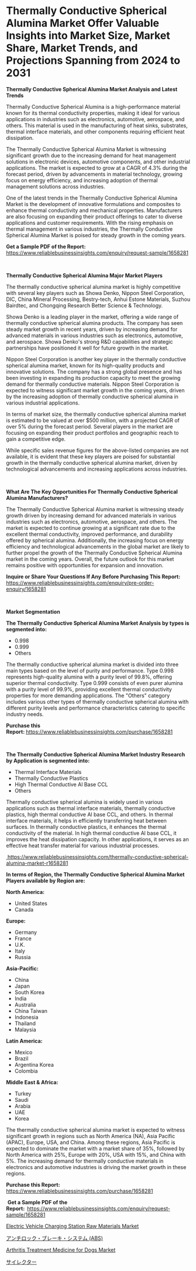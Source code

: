 <p><h1>Thermally Conductive Spherical Alumina Market Offer Valuable Insights into Market Size, Market Share, Market Trends, and Projections Spanning from 2024 to 2031</h1></p><p><strong>Thermally Conductive Spherical Alumina Market Analysis and Latest Trends</strong></p>
<p><p>Thermally Conductive Spherical Alumina is a high-performance material known for its thermal conductivity properties, making it ideal for various applications in industries such as electronics, automotive, aerospace, and others. This material is used in the manufacturing of heat sinks, substrates, thermal interface materials, and other components requiring efficient heat dissipation.</p><p>The Thermally Conductive Spherical Alumina Market is witnessing significant growth due to the increasing demand for heat management solutions in electronic devices, automotive components, and other industrial applications. The market is expected to grow at a CAGR of 4.3% during the forecast period, driven by advancements in material technology, growing focus on energy efficiency, and increasing adoption of thermal management solutions across industries.</p><p>One of the latest trends in the Thermally Conductive Spherical Alumina Market is the development of innovative formulations and composites to enhance thermal conductivity and mechanical properties. Manufacturers are also focusing on expanding their product offerings to cater to diverse applications and customer requirements. With the rising emphasis on thermal management in various industries, the Thermally Conductive Spherical Alumina Market is poised for steady growth in the coming years.</p></p>
<p><strong>Get a Sample PDF of the Report:&nbsp;</strong> <a href="https://www.reliablebusinessinsights.com/enquiry/request-sample/1658281">https://www.reliablebusinessinsights.com/enquiry/request-sample/1658281</a></p>
<p>&nbsp;</p>
<p><strong>Thermally Conductive Spherical Alumina Major Market Players</strong></p>
<p><p>The thermally conductive spherical alumina market is highly competitive with several key players such as Showa Denko, Nippon Steel Corporation, DIC, China Mineral Processing, Bestry-tech, Anhui Estone Materials, Suzhou Bairdtec, and Chongqing Research Better Science & Technology. </p><p>Showa Denko is a leading player in the market, offering a wide range of thermally conductive spherical alumina products. The company has seen steady market growth in recent years, driven by increasing demand for advanced materials in various industries such as electronics, automotive, and aerospace. Showa Denko's strong R&D capabilities and strategic partnerships have positioned it well for future growth in the market.</p><p>Nippon Steel Corporation is another key player in the thermally conductive spherical alumina market, known for its high-quality products and innovative solutions. The company has a strong global presence and has been investing in expanding its production capacity to meet the growing demand for thermally conductive materials. Nippon Steel Corporation is expected to witness significant market growth in the coming years, driven by the increasing adoption of thermally conductive spherical alumina in various industrial applications.</p><p>In terms of market size, the thermally conductive spherical alumina market is estimated to be valued at over $500 million, with a projected CAGR of over 5% during the forecast period. Several players in the market are focusing on expanding their product portfolios and geographic reach to gain a competitive edge. </p><p>While specific sales revenue figures for the above-listed companies are not available, it is evident that these key players are poised for substantial growth in the thermally conductive spherical alumina market, driven by technological advancements and increasing applications across industries.</p></p>
<p>&nbsp;</p>
<p><strong>What Are The Key Opportunities For Thermally Conductive Spherical Alumina Manufacturers?</strong></p>
<p><p>The Thermally Conductive Spherical Alumina market is witnessing steady growth driven by increasing demand for advanced materials in various industries such as electronics, automotive, aerospace, and others. The market is expected to continue growing at a significant rate due to the excellent thermal conductivity, improved performance, and durability offered by spherical alumina. Additionally, the increasing focus on energy efficiency and technological advancements in the global market are likely to further propel the growth of the Thermally Conductive Spherical Alumina market in the coming years. Overall, the future outlook for this market remains positive with opportunities for expansion and innovation.</p></p>
<p><strong>Inquire or Share Your Questions If Any Before Purchasing This Report:</strong> <a href="https://www.reliablebusinessinsights.com/enquiry/pre-order-enquiry/1658281">https://www.reliablebusinessinsights.com/enquiry/pre-order-enquiry/1658281</a></p>
<p>&nbsp;</p>
<p><strong>Market Segmentation</strong></p>
<p><strong>The Thermally Conductive Spherical Alumina Market Analysis by types is segmented into:</strong></p>
<p><ul><li>0.998</li><li>0.999</li><li>Others</li></ul></p>
<p><p>The thermally conductive spherical alumina market is divided into three main types based on the level of purity and performance. Type 0.998 represents high-quality alumina with a purity level of 99.8%, offering superior thermal conductivity. Type 0.999 consists of even purer alumina with a purity level of 99.9%, providing excellent thermal conductivity properties for more demanding applications. The "Others" category includes various other types of thermally conductive spherical alumina with different purity levels and performance characteristics catering to specific industry needs.</p></p>
<p><strong>Purchase this Report:&nbsp;</strong><a href="https://www.reliablebusinessinsights.com/purchase/1658281">https://www.reliablebusinessinsights.com/purchase/1658281</a></p>
<p>&nbsp;</p>
<p><strong>The Thermally Conductive Spherical Alumina Market Industry Research by Application is segmented into:</strong></p>
<p><ul><li>Thermal Interface Materials</li><li>Thermally Conductive Plastics</li><li>High Thermal Conductive Al Base CCL</li><li>Others</li></ul></p>
<p><p>Thermally conductive spherical alumina is widely used in various applications such as thermal interface materials, thermally conductive plastics, high thermal conductive Al base CCL, and others. In thermal interface materials, it helps in efficiently transferring heat between surfaces. In thermally conductive plastics, it enhances the thermal conductivity of the material. In high thermal conductive Al base CCL, it improves the heat dissipation capacity. In other applications, it serves as an effective heat transfer material for various industrial processes.</p></p>
<p><a href="https://www.reliablebusinessinsights.com/thermally-conductive-spherical-alumina-market-r1658281">&nbsp;https://www.reliablebusinessinsights.com/thermally-conductive-spherical-alumina-market-r1658281</a></p>
<p><strong>In terms of Region, the Thermally Conductive Spherical Alumina Market Players available by Region are:</strong></p>
<p>
    <p> <strong> North America: </strong>
        <ul>
            <li>United States</li>
            <li>Canada</li>
        </ul>
        </p> 
    <p> <strong> Europe: </strong>
        <ul>
            <li>Germany</li>
            <li>France</li>
            <li>U.K.</li>
            <li>Italy</li>
            <li>Russia</li>
        </ul>
        </p> 
    <p> <strong> Asia-Pacific: </strong>
        <ul>
            <li>China</li>
            <li>Japan</li>
            <li>South Korea</li>
            <li>India</li>
            <li>Australia</li>
            <li>China Taiwan</li>
            <li>Indonesia</li>
            <li>Thailand</li>
            <li>Malaysia</li>
        </ul>
        </p> 
    <p> <strong> Latin America: </strong>
        <ul>
            <li>Mexico</li>
            <li>Brazil</li>
            <li>Argentina Korea</li>
            <li>Colombia</li>
        </ul>
        </p> 
    <p> <strong> Middle East & Africa: </strong>
        <ul>
            <li>Turkey</li>
            <li>Saudi</li>
            <li>Arabia</li>
            <li>UAE</li>
            <li>Korea</li>
        </ul>
    </p>
    </p>
<p><p>The thermally conductive spherical alumina market is expected to witness significant growth in regions such as North America (NA), Asia Pacific (APAC), Europe, USA, and China. Among these regions, Asia Pacific is expected to dominate the market with a market share of 35%, followed by North America with 25%, Europe with 20%, USA with 15%, and China with 5%. The increasing demand for thermally conductive materials in electronics and automotive industries is driving the market growth in these regions.</p></p>
<p><strong>Purchase this Report: </strong><a href="https://www.reliablebusinessinsights.com/purchase/1658281">https://www.reliablebusinessinsights.com/purchase/1658281</a></p>
<p>&nbsp;<strong>Get a Sample PDF of the Report:&nbsp;&nbsp;</strong><a href="https://www.reliablebusinessinsights.com/enquiry/request-sample/1658281">https://www.reliablebusinessinsights.com/enquiry/request-sample/1658281</a></p>
<p><strong></strong></p>
<p><p><a href="https://github.com/susanjprice2023/Market-Research-Report-List-1/blob/main/electric-vehicle-charging-station-raw-materials-market.md">Electric Vehicle Charging Station Raw Materials Market</a></p><p><a href="https://github.com/CarlieShields/Market-Research-Report-List-1/blob/main/988073495816.md">アンチロック・ブレーキ・システム (ABS)</a></p><p><a href="https://github.com/ElmoRunolfsson2023/Market-Research-Report-List-1/blob/main/arthritis-treatment-medicine-for-dogs-market.md">Arthritis Treatment Medicine for Dogs Market</a></p><p><a href="https://github.com/avbqbctihcbe2/Market-Research-Report-List-2/blob/main/3160609103381.md">サイレクター</a></p></p>